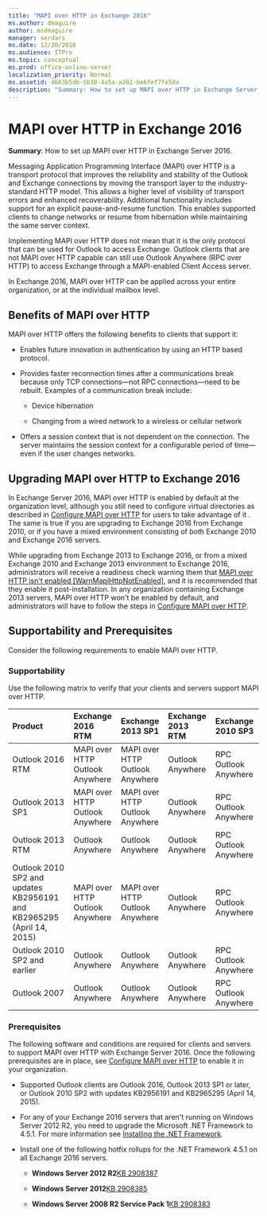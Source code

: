 ```yaml
---
title: "MAPI over HTTP in Exchange 2016"
ms.author: dmaguire
author: msdmaguire
manager: serdars
ms.date: 12/20/2016
ms.audience: ITPro
ms.topic: conceptual
ms.prod: office-online-server
localization_priority: Normal
ms.assetid: 4663b5db-5b30-4a5a-a302-be6fef7fe5da
description: "Summary: How to set up MAPI over HTTP in Exchange Server 2016."
---
```


# MAPI over HTTP in Exchange 2016

 **Summary**: How to set up MAPI over HTTP in Exchange Server 2016.
  
Messaging Application Programming Interface (MAPI) over HTTP is a transport protocol that improves the reliability and stability of the Outlook and Exchange connections by moving the transport layer to the industry-standard HTTP model. This allows a higher level of visibility of transport errors and enhanced recoverability. Additional functionality includes support for an explicit pause-and-resume function. This enables supported clients to change networks or resume from hibernation while maintaining the same server context.
  
Implementing MAPI over HTTP does not mean that it is the only protocol that can be used for Outlook to access Exchange. Outlook clients that are not MAPI over HTTP capable can still use Outlook Anywhere (RPC over HTTP) to access Exchange through a MAPI-enabled Client Access server.
  
In Exchange 2016, MAPI over HTTP can be applied across your entire organization, or at the individual mailbox level.
  
## Benefits of MAPI over HTTP

MAPI over HTTP offers the following benefits to clients that support it:
  
- Enables future innovation in authentication by using an HTTP based protocol.
    
- Provides faster reconnection times after a communications break because only TCP connections—not RPC connections—need to be rebuilt. Examples of a communication break include:
    
  - Device hibernation
    
  - Changing from a wired network to a wireless or cellular network
    
- Offers a session context that is not dependent on the connection. The server maintains the session context for a configurable period of time—even if the user changes networks.
    
## Upgrading MAPI over HTTP to Exchange 2016

In Exchange Server 2016, MAPI over HTTP is enabled by default at the organization level, although you still need to configure virtual directories as described in [Configure MAPI over HTTP](configure-mapi-http.md) for users to take advantage of it . The same is true if you are upgrading to Exchange 2016 from Exchange 2010, or if you have a mixed environment consisting of both Exchange 2010 and Exchange 2016 servers. 
  
While upgrading from Exchange 2013 to Exchange 2016, or from a mixed Exchange 2010 and Exchange 2013 environment to Exchange 2016, administrators will receive a readiness check warning them that [MAPI over HTTP isn't enabled [WarnMapiHttpNotEnabled]](../../plan-deploy/deployment-ref/ms-exch-setupreadiness-warnmapihttpnotenabled.md), and it is recommended that they enable it post-installation. In any organization containing Exchange 2013 servers, MAPI over HTTP won't be enabled by default, and administrators will have to follow the steps in [Configure MAPI over HTTP](configure-mapi-http.md).
  
## Supportability and Prerequisites

Consider the following requirements to enable MAPI over HTTP.
  
### Supportability

Use the following matrix to verify that your clients and servers support MAPI over HTTP.
  
|**Product**|**Exchange 2016 RTM**|**Exchange 2013 SP1**|**Exchange 2013 RTM**|**Exchange 2010 SP3**|
|:-----|:-----|:-----|:-----|:-----|
|Outlook 2016 RTM  <br/> | MAPI over HTTP  <br/>  Outlook Anywhere  <br/> | MAPI over HTTP  <br/>  Outlook Anywhere  <br/> |Outlook Anywhere  <br/> | RPC  <br/>  Outlook Anywhere  <br/> |
|Outlook 2013 SP1  <br/> | MAPI over HTTP  <br/>  Outlook Anywhere  <br/> | MAPI over HTTP  <br/>  Outlook Anywhere  <br/> |Outlook Anywhere  <br/> | RPC  <br/>  Outlook Anywhere  <br/> |
|Outlook 2013 RTM  <br/> |Outlook Anywhere  <br/> |Outlook Anywhere  <br/> |Outlook Anywhere  <br/> | RPC  <br/>  Outlook Anywhere  <br/> |
|Outlook 2010 SP2 and updates KB2956191 and KB2965295 (April 14, 2015)  <br/> | MAPI over HTTP  <br/>  Outlook Anywhere  <br/> | MAPI over HTTP  <br/>  Outlook Anywhere  <br/> |Outlook Anywhere  <br/> | RPC  <br/>  Outlook Anywhere  <br/> |
|Outlook 2010 SP2 and earlier  <br/> |Outlook Anywhere  <br/> |Outlook Anywhere  <br/> |Outlook Anywhere  <br/> | RPC  <br/>  Outlook Anywhere  <br/> |
|Outlook 2007  <br/> |Outlook Anywhere  <br/> |Outlook Anywhere  <br/> |Outlook Anywhere  <br/> | RPC  <br/>  Outlook Anywhere  <br/> |
   
### Prerequisites

The following software and conditions are required for clients and servers to support MAPI over HTTP with Exchange Server 2016. Once the following prerequisites are in place, see [Configure MAPI over HTTP](configure-mapi-http.md) to enable it in your organization. 
  
- Supported Outlook clients are Outlook 2016, Outlook 2013 SP1 or later, or Outlook 2010 SP2 with updates KB2956191 and KB2965295 (April 14, 2015).
    
- For any of your Exchange 2016 servers that aren't running on Windows Server 2012 R2, you need to upgrade the Microsoft .NET Framework to 4.5.1. For more information see [Installing the .NET Framework](https://go.microsoft.com/fwlink/p/?LinkId=257868).
    
- Install one of the following hotfix rollups for the .NET Framework 4.5.1 on all Exchange 2016 servers.
    
  - **Windows Server 2012 R2**[KB 2908387](https://go.microsoft.com/fwlink/p/?LinkId=399152)
    
  - **Windows Server 2012**[KB 2908385](https://go.microsoft.com/fwlink/p/?LinkId=399008)
    
  - **Windows Server 2008 R2 Service Pack 1**[KB 2908383](https://go.microsoft.com/fwlink/p/?LinkId=399009)
    


